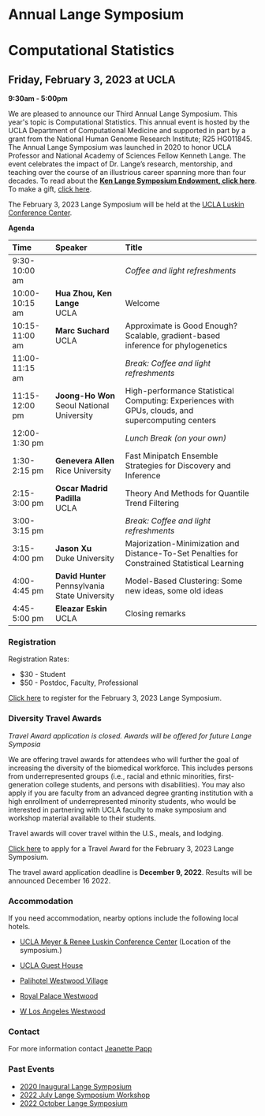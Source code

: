 # Annual Lange Symposium

# Computational Statistics

## Friday, February 3, 2023 at UCLA

**9:30am - 5:00pm**

We are pleased to announce our Third Annual Lange Symposium. This year's topic is Computational Statistics. This annual event is hosted by the UCLA Department of Computational Medicine and supported in part by a grant from the National Human Genome Research Institute; R25 HG011845. The Annual Lange Symposium was launched in 2020 to honor UCLA Professor and National Academy of Sciences Fellow Kenneth Lange. The event celebrates the impact of Dr. Lange’s research, mentorship, and teaching over the course of an illustrious career spanning more than four decades.
To read about the **[Ken Lange Symposium Endowment, click here](https://compmed.ucla.edu/ken-lange-symposium-endowment)**. To make a gift, [click here](https://giving.ucla.edu/Campaign/Donate.aspx?SiteNum=3167&fund=64621O&code=M-19409).

The February 3, 2023 Lange Symposium will be held at the [UCLA Luskin Conference Center](https://goo.gl/maps/17eXgqmZmqwEGKBx6).

**Agenda**

| Time | Speaker | Title |
|:-----------|:------------|:------------|
| 9:30-10:00 am | | *Coffee and light refreshments*|
| 10:00-10:15 am | **Hua Zhou, Ken Lange**<br>UCLA | Welcome |
| 10:15-11:00 am | **Marc Suchard**<br>UCLA | Approximate is Good Enough? Scalable, gradient-based inference for phylogenetics|
| 11:00-11:15 am | | *Break: Coffee and light refreshments* |
| 11:15-12:00 pm | **Joong-Ho Won**<br>Seoul National University | High-performance Statistical Computing: Experiences with GPUs, clouds, and supercomputing centers |
| 12:00-1:30 pm | | *Lunch Break (on your own)* |
| 1:30-2:15 pm | **Genevera Allen**<br>Rice University | Fast Minipatch Ensemble Strategies for Discovery and Inference |
| 2:15-3:00 pm | **Oscar Madrid Padilla**<br>UCLA  | Theory And Methods for Quantile Trend Filtering |
| 3:00-3:15 pm | | *Break: Coffee and light refreshments* |
| 3:15-4:00 pm | **Jason Xu**<br>Duke University | Majorization-Minimization and Distance-To-Set Penalties for Constrained Statistical Learning |
| 4:00-4:45 pm | **David Hunter**<br>Pennsylvania State University | Model-Based Clustering: Some new ideas, some old ideas |
| 4:45-5:00 pm | **Eleazar Eskin**<br>UCLA | Closing remarks |

### Registration

Registration Rates:
- $30 - Student
- $50 - Postdoc, Faculty, Professional

[Click here](https://uclahs.az1.qualtrics.com/jfe/form/SV_8bJEdJEKUs53aCy) to register for the February 3, 2023 Lange Symposium. 


### Diversity Travel Awards

*Travel Award application is closed. Awards will be offered for future Lange Symposia*

We are offering travel awards for attendees who will further the goal of increasing the diversity of the biomedical workforce. This includes persons from underrepresented groups (i.e., racial and ethnic minorities, first-generation college students, and persons with disabilities). You may also apply if you are faculty from an advanced degree granting institution with a high enrollment of underrepresented minority students, who would be interested in partnering with UCLA faculty to make symposium and workshop material available to their students. 

Travel awards will cover travel within the U.S., meals, and lodging.

[Click here](https://uclahs.az1.qualtrics.com/jfe/form/SV_0CEvbVQVGSxnM7I) to apply for a Travel Award for the February 3, 2023 Lange Symposium. 

The travel award application deadline is **December 9, 2022**. Results will be announced December 16 2022.

### Accommodation

If you need accommodation, nearby options include the following local hotels.

- [UCLA Meyer & Renee Luskin Conference Center](https://luskinconferencecenter.ucla.edu/hotels-near-ucla/standard-rooms/)
(Location of the symposium.)

- [UCLA Guest House](http://guesthouse.ucla.edu/)

- [Palihotel Westwood Village](https://www.palisociety.com/hotels/westwood-village)

- [Royal Palace Westwood](http://www.royalpalacewestwood.com/)

- [W Los Angeles Westwood](https://www.marriott.com/en-us/hotels/laxwb-w-los-angeles-west-beverly-hills/overview/)

### Contact

For more information contact [Jeanette Papp](mailto:jcpapp@ucla.edu?subject=Lange_Symposium_2023)

### Past Events
- [2020 Inaugural Lange Symposium](https://langesymposium.github.io/2020/)
- [2022 July Lange Symposium Workshop](https://langesymposium.github.io/2022-July-Workshop/)
- [2022 October Lange Symposium](https://langesymposium.github.io/2022-October-Symposium/)
